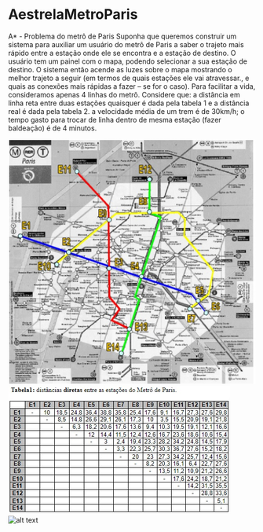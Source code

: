 # AestrelaMetroParis

A* - Problema do metrô de Paris 
Suponha que queremos construir um sistema para auxiliar um usuário do metrô de Paris a saber o trajeto mais rápido entre a estação onde ele se encontra e a estação de destino. O usuário tem um painel com o mapa, podendo selecionar a sua estação de destino. O sistema então acende as luzes sobre o mapa mostrando o melhor trajeto a seguir (em termos de quais estações ele vai atravessar., e quais as conexões mais rápidas a fazer – se for o caso). Para facilitar a vida, consideramos apenas 4 linhas do metrô.
Considere que:
a distância em linha reta entre duas estações quaisquer é dada pela tabela 1 e a distância real é dada pela tabela 2.
a velocidade média de um trem é de 30km/h;
o tempo gasto para trocar de linha dentro de mesma estação (fazer baldeação) é de 4 minutos.

![alt text](https://github.com/jcelsocosta/AestrelaMetroParis/blob/main/metroParisjpg.jpg)
![alt text](https://github.com/jcelsocosta/AestrelaMetroParis/blob/main/tabela1jpg.jpg)
![alt text](https://github.com/jcelsocosta/AestrelaMetroParis/blob/main/tabela2jpg.jpg)
